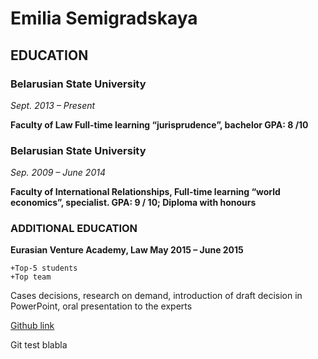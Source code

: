 # Emilia Semigradskaya

## EDUCATION


### Belarusian State University

 *Sept. 2013 – Present*

**Faculty of Law
Full-time learning
“jurisprudence”, bachelor
GPA: 8 /10**


### Belarusian State University 

  *Sep. 2009 – June 2014*

**Faculty of International Relationships, 
Full-time learning
“world economics”, specialist.
GPA: 9 / 10;
Diploma with honours**

### ADDITIONAL EDUCATION

**Eurasian Venture Academy, Law
May 2015 – June 2015**

	+Top-5 students
	+Top team
Cases decisions, research on demand, introduction of draft decision in PowerPoint, oral presentation to the experts

[Github link](https://github.com/ne-plater/rsschool-cv)


Git test blabla